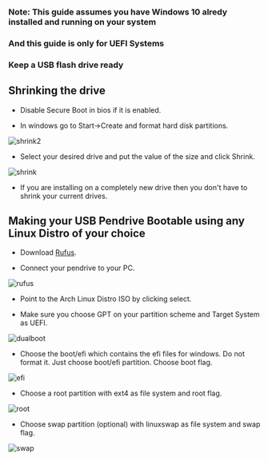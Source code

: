 ### Note: This guide assumes you have Windows 10 alredy installed and running on your system
### And this guide is only for UEFI Systems
### Keep a USB flash drive ready

## Shrinking the drive

- Disable Secure Boot in bios if it is enabled.

- In windows go to Start->Create and format hard disk partitions.

![shrink2](shrink2.png)

- Select your desired drive and put the value of the size and click Shrink.

![shrink](shrink.png)

- If you are installing on a completely new drive then you don't have to shrink your current drives.

## Making your USB Pendrive Bootable using any Linux Distro of your choice

- Download [Rufus](https://rufus.ie/en/).

- Connect your pendrive to your PC.

![rufus](rufus.png)

- Point to the Arch Linux Distro ISO by clicking select.

- Make sure you choose GPT on your partition scheme and Target System as UEFI.

![dualboot](dualboot.png)

- Choose the boot/efi which contains the efi files for windows.
Do not format it. Just choose boot/efi partition. Choose boot flag.

![efi](efi.png)

- Choose a root partition with ext4 as file system and root flag.

![root](root.png)

- Choose swap partition (optional) with linuxswap as file system and swap flag.

![swap](swap.png)

